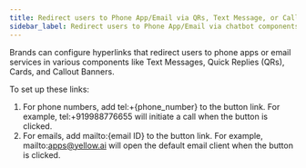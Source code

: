 ```yaml
---
title: Redirect users to Phone App/Email via QRs, Text Message, or Callout Banner
sidebar_label: Redirect users to Phone App/Email via chatbot components
---
```


Brands can configure hyperlinks that redirect users to phone apps or email services in various components like Text Messages, Quick Replies (QRs), Cards, and Callout Banners. 

To set up these links:

1. For phone numbers, add tel:+{phone_number} to the button link. For example, tel:+919988776655 will initiate a call when the button is clicked.
2. For emails, add mailto:{email ID} to the button link. For example, mailto:apps@yellow.ai will open the default email client when the button is clicked.